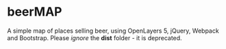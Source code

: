 # beerMAP
A simple map of places selling beer, using OpenLayers 5, jQuery, Webpack and Bootstrap.
Please *ignore* the **dist** folder - it is deprecated.
